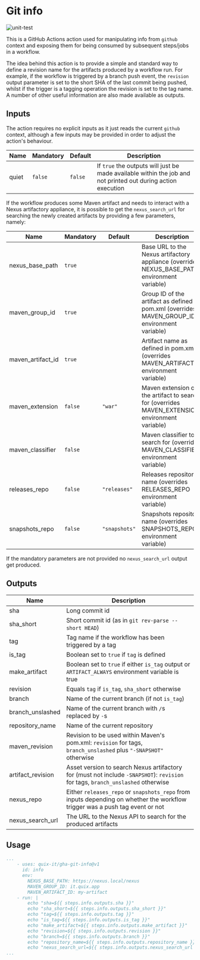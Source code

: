# Git info

![unit-test](https://github.com/quix-it/gha-git-info/actions/workflows/test.yml/badge.svg?branch=v1)

This is a GitHub Actions action used for manipulating info from `github` context and exposing them for being consumed by subsequent steps/jobs in a workflow.

The idea behind this action is to provide a simple and standard way to define a revision name for the artifacts produced by a workflow run.
For example, if the workflow is triggered by a branch push event, the `revision` output parameter is set to the short SHA of the last commit being pushed, whilst if the trigger is a tagging operation the revision is set to the tag name.
A number of other useful information are also made available as outputs.

## Inputs

The action requires no explicit inputs as it just reads the current `github` context, although a few inputs may be provided in order to adjust the action's behaviour.

| Name | Mandatory | Default | Description |
| - | - | - | - |
| quiet | `false` | `false` | If `true` the outputs will just be made available within the job and not printed out during action execution |

If the workflow produces some Maven artifact and needs to interact with a Nexus artifactory appliance, it is possible to get the `nexus_search_url` for searching the newly created artifacts by providing a few parameters, namely:

| Name | Mandatory | Default | Description |
| - | - | - | - |
| nexus_base_path | `true` | | Base URL to the Nexus artifactory appliance (overrides NEXUS_BASE_PATH environment variable) |
| maven_group_id | `true` | | Group ID of the artifact as defined in pom.xml (overrides MAVEN_GROUP_ID environment variable) |
| maven_artifact_id | `true` | | Artifact name as defined in pom.xml (overrides MAVEN_ARTIFACT_ID environment variable) |
| maven_extension | `false` | `"war"` | Maven extension of the artifact to search for (overrides MAVEN_EXTENSION environment variable) |
| maven_classifier | `false` | | Maven classifier to search for (overrides MAVEN_CLASSIFIER environment variable) |
| releases_repo | `false` | `"releases"` | Releases repository name (overrides RELEASES_REPO environment variable) |
| snapshots_repo | `false` | `"snapshots"` | Snapshots repository name (overrides SNAPSHOTS_REPO environment variable) |

If the mandatory parameters are not provided no `nexus_search_url` output get produced.

## Outputs

| Name | Description |
| - | - |
| sha | Long commit id |
| sha_short | Short commit id (as in `git rev-parse --short HEAD`) |
| tag | Tag name if the workflow has been triggered by a tag |
| is_tag | Boolean set to `true` if `tag` is defined |
| make_artifact | Boolean set to `true` if either `is_tag` output or `ARTIFACT_ALWAYS` environment variable is true |
| revision | Equals `tag` if `is_tag`, `sha_short` otherwise |
| branch | Name of the current branch (if not `is_tag`) |
| branch_unslashed | Name of the current branch with `/`s replaced by `-`s |
| repository_name | Name of the current repository |
| maven_revision | Revision to be used within Maven's pom.xml: `revision` for tags, `branch_unslashed` plus `"-SNAPSHOT"` otherwise |
| artifact_revision | Asset version to search Nexus artifactory for (must not include `-SNAPSHOT`): `revision` for tags, `branch_unslashed` otherwise |
| nexus_repo | Either `releases_repo` or `snapshots_repo` from inputs depending on whether the workflow trigger was a push tag event or not |
| nexus_search_url | The URL to the Nexus API to search for the produced artifacts |

## Usage

```yaml
...
    - uses: quix-it/gha-git-info@v1
      id: info
      env:
        NEXUS_BASE_PATH: https://nexus.local/nexus
        MAVEN_GROUP_ID: it.quix.app
        MAVEN_ARTIFACT_ID: my-artifact
    - run: |
        echo "sha=${{ steps.info.outputs.sha }}"
        echo "sha_short=${{ steps.info.outputs.sha_short }}"
        echo "tag=${{ steps.info.outputs.tag }}"
        echo "is_tag=${{ steps.info.outputs.is_tag }}"
        echo "make_artifact=${{ steps.info.outputs.make_artifact }}"
        echo "revision=${{ steps.info.outputs.revision }}"
        echo "branch=${{ steps.info.outputs.branch }}"
        echo "repository_name=${{ steps.info.outputs.repository_name }}"
        echo "nexus_search_url=${{ steps.info.outputs.nexus_search_url }}"
...
```
